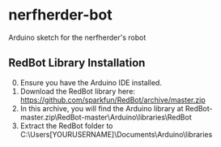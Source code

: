 # nerfherder-bot
Arduino sketch for the nerfherder's robot

## RedBot Library Installation
0. Ensure you have the Arduino IDE installed. 
1. Download the RedBot library here: https://github.com/sparkfun/RedBot/archive/master.zip
2. In this archive, you will find the Arduino library at RedBot-master.zip\RedBot-master\Arduino\libraries\RedBot
3. Extract the RedBot folder to C:\Users\[YOURUSERNAME]\Documents\Arduino\libraries